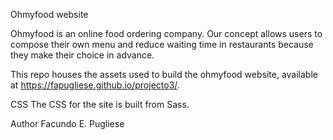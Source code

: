 Ohmyfood website

Ohmyfood is an online food ordering company. Our concept allows users to compose their
own menu and reduce waiting time in restaurants because they make their choice in
advance.

This repo houses the assets used to build the ohmyfood website, available at https://fapugliese.github.io/projecto3/.

CSS
The CSS for the site is built from Sass.

Author
Facundo E. Pugliese
